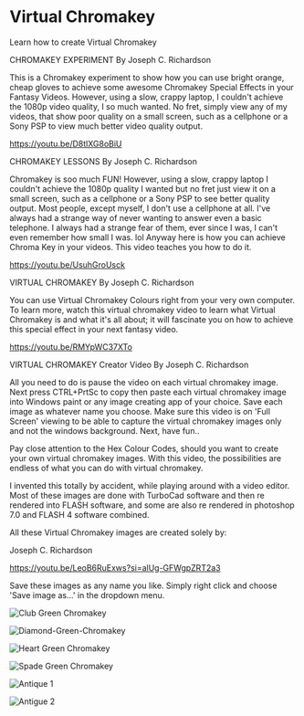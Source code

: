 # Virtual Chromakey
Learn how to create Virtual Chromakey

CHROMAKEY EXPERIMENT By Joseph C. Richardson

This is a Chromakey experiment to show how you can use bright orange, cheap gloves to achieve some awesome Chromakey Special Effects in your Fantasy Videos. However, using a slow, crappy laptop, I couldn't achieve the 1080p video quality, I so much wanted. No fret, simply view any of my videos, that show poor quality on a small screen, such as a cellphone or a Sony PSP to view much better video quality output.

https://youtu.be/D8tlXG8oBiU

CHROMAKEY LESSONS By Joseph C. Richardson

Chromakey is soo much FUN! However, using a slow, crappy laptop I couldn't achieve the 1080p quality I wanted but no fret just view it on a small screen, such as a cellphone or a Sony PSP to see better quality output. Most people, except myself, I don't use a cellphone at all. I've always had a strange way of never wanting to answer even a basic telephone. I always had a strange fear of them, ever since I was, I can't even remember how small I was. lol Anyway here is how you can achieve Chroma Key in your videos. This video teaches you how to do it.

https://youtu.be/UsuhGroUsck

VIRTUAL CHROMAKEY By Joseph C. Richardson

You can use Virtual Chromakey Colours right from your very own computer. To learn more, watch this virtual chromakey video to learn what Virtual Chromakey is and what it's all about; it will fascinate you on how to achieve this special effect in your next fantasy video.

https://youtu.be/RMYpWC37XTo

VIRTUAL CHROMAKEY Creator Video By Joseph C. Richardson

All you need to do is pause the video on each virtual chromakey image.
Next press CTRL+PrtSc to copy then paste each virtual chromakey
image into Windows paint or any image creating app of your choice.
Save each image as whatever name you choose. Make sure this
video is on 'Full Screen' viewing to be able to capture the virtual chromakey
images only and not the windows background. Next, have fun..

Pay close attention to the Hex Colour Codes, should you want to create
your own virtual chromakey images. With this video, the possibilities are
endless of what you can do with virtual chromakey.

I invented this totally by accident, while playing around with a video editor.
Most of these images are done with TurboCad software and then re rendered
into FLASH software, and some are also re rendered in photoshop 7.0 and
FLASH 4 software combined.

All these Virtual Chromakey images are created solely by:

Joseph C. Richardson

https://youtu.be/LeoB6RuExws?si=alUg-GFWgpZRT2a3

Save these images as any name you like. Simply right click and choose 'Save image as...' in the dropdown menu.

![Club Green Chromakey](https://github.com/The-Relaxation-Lounge/Virtual-Chromakey/assets/34896540/839ff5d9-0611-4d26-8034-c8a10e5b814a)

![Diamond-Green-Chromakey](https://github.com/The-Relaxation-Lounge/Virtual-Chromakey/assets/34896540/aa91ae70-b8ca-46a1-b65a-9d5e0eb53a0d)

![Heart Green Chromakey](https://github.com/The-Relaxation-Lounge/Virtual-Chromakey/assets/34896540/e769e88b-ba65-4071-a232-fd19634eaf4b)

![Spade Green Chromakey](https://github.com/The-Relaxation-Lounge/Virtual-Chromakey/assets/34896540/a50e91d9-65cb-4e37-806b-76c896dcda3d)

![Antique 1](https://github.com/The-Relaxation-Lounge/Virtual-Chromakey/assets/34896540/c1e4f6a4-3d3d-4bec-ab01-64374dc9ae0e)

![Antigue 2](https://github.com/The-Relaxation-Lounge/Virtual-Chromakey/assets/34896540/feb8b90e-6264-4b90-aca7-45b08724961d)
